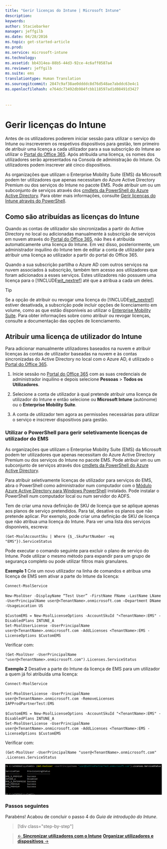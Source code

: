 ```yaml
---
title: "Gerir licenças do Intune | Microsoft Intune"
description: 
keywords: 
author: Staciebarker
manager: jeffgilb
ms.date: 04/28/2016
ms.topic: get-started-article
ms.prod: 
ms.service: microsoft-intune
ms.technology: 
ms.assetid: bb4314ea-88b5-44d3-92ce-4c6aff0587a4
ms.reviewer: jeffgilb
ms.suite: ems
translationtype: Human Translation
ms.sourcegitcommit: 2847c9af38ae0ddddc8d76d548ae7abddc63e4c1
ms.openlocfilehash: e764dc73492db984fcbb118597ad1d08491d3427


---
```


# Gerir licenças do Intune
Antes de os utilizadores poderem iniciar sessão para utilizar o serviço do Intune ou inscreverem os respetivos dispositivos para gestão, tem primeiro de atribuir uma licença a cada utilizador para a sua subscrição do Intune ao utilizar o [Portal do Office 365](http://go.microsoft.com/fwlink/p/?LinkId=698854). Após atribuída uma licença, os nomes dos utilizadores serão apresentados na Consola de administração do Intune. Os utilizadores podem inscrever até cinco dispositivos.

As organizações que utilizam o Enterprise Mobility Suite (EMS) da Microsoft podem ter utilizadores que apenas necessitam do Azure Active Directory Premium ou dos serviços do Intune no pacote EMS. Pode atribuir um ou um subconjunto de serviços através dos [cmdlets da PowerShell do Azure Active Directory](https://msdn.microsoft.com/library/jj151815.aspx). Para obter mais informações, consulte [Gerir licenças do Intune através do PowerShell](start-with-a-paid-subscription-to-microsoft-intune-step-4-posh.md).

## Como são atribuídas as licenças do Intune
Quando as contas de utilizador são sincronizadas a partir do Active Directory no local ou adicionadas manualmente à subscrição de serviços em nuvem através do [Portal do Office 365](http://go.microsoft.com/fwlink/p/?LinkId=698854), não lhes é atribuída automaticamente uma licença do Intune. Em vez disso, posteriormente, um administrador inquilino do Intune tem de editar a conta de utilizador para atribuir uma licença ao utilizador a partir do portal do Office 365.

Quando a sua subscrição partilha o Azure AD com outros serviços na nuvem associados à subscrição, também tem acesso aos utilizadores que foram adicionados a esses serviços. Estes utilizadores não possuem uma licença para o [!INCLUDE[wit_nextref](../includes/wit_nextref_md.md)] até que a atribua a cada um deles.

> [!TIP]
> Se a opção de atribuir ou revogar uma licença do [!INCLUDE[wit_nextref](../includes/wit_nextref_md.md)] estiver desativada, a subscrição pode incluir opções de licenciamento em volume, como as que estão disponíveis ao utilizar o [Enterprise Mobility Suite](https://www.microsoft.com/en-us/server-cloud/enterprise-mobility/overview.aspx). Para obter informações sobre como atribuir ou revogar licenças, consulte a documentação das opções de licenciamento.

## Atribuir uma licença de utilizador do Intune

Para adicionar manualmente utilizadores baseados na nuvem e atribuir licenças às contas de utilizador baseadas na nuvem e às contas sincronizadas do Active Directory no local com o Azure AD, é utilizado o [Portal do Office 365](http://go.microsoft.com/fwlink/p/?LinkId=698854).

1.  Inicie sessão no [Portal do Office 365](http://go.microsoft.com/fwlink/p/?LinkId=698854) com as suas credenciais de administrador inquilino e depois selecione **Pessoas** > **Todos os Utilizadores**.

2.  Selecione a conta de utilizador à qual pretende atribuir uma licença de utilizador do Intune e então selecione ou **Microsoft Intune** (autónome) ou o **Enterprise Mobility Suite**.

3.  A conta de utilizador tem agora as permissões necessárias para utilizar o serviço e inscrever dispositivos para gestão.

### Utilizar o PowerShell para gerir seletivamente licenças de utilizador do EMS
As organizações que utilizam o Enterprise Mobility Suite (EMS) da Microsoft podem ter utilizadores que apenas necessitam do Azure Active Directory Premium ou dos serviços do Intune no pacote EMS. Pode atribuir um ou um subconjunto de serviços através dos [cmdlets da PowerShell do Azure Active Directory](https://msdn.microsoft.com/library/jj151815.aspx). 

Para atribuir seletivamente licenças de utilizador para serviços do EMS, abra o PowerShell como administrador num computador com o [Módulo Azure Active Directory para Windows PowerShell](https://msdn.microsoft.com/library/jj151815.aspx#bkmk_installmodule) instalado. Pode instalar o PowerShell num computador local ou num servidor do ADFS.

Tem de criar uma nova definição de SKU de licença que se aplique apenas aos planos de serviço pretendidos. Para tal, desative os planos que não pretende aplicar. Por exemplo, pode criar uma definição de SKU de licença que não atribua uma licença do Intune. Para ver uma lista dos serviços disponíveis, escreva:
 
    (Get-MsolAccountSku | Where {$_.SkuPartNumber -eq "EMS"}).ServiceStatus 

Pode executar o comando seguinte para excluir o plano de serviço do Intune. Pode utilizar o mesmo método para expandir para um grupo de segurança completo ou pode utilizar filtros mais granulares. 

**Exemplo 1** Crie um novo utilizador na linha de comandos e atribua uma licença de EMS sem ativar a parte do Intune da licença:

    Connect-MsolService 
        
    New-MsolUser -DisplayName “Test User” -FirstName FName -LastName LName -UserPrincipalName user@<TenantName>.onmicrosoft.com –Department DName -UsageLocation US
    
    $CustomEMS = New-MsolLicenseOptions -AccountSkuId "<TenantName>:EMS" -DisabledPlans INTUNE_A
    Set-MsolUserLicense -UserPrincipalName user@<TenantName>.onmicrosoft.com -AddLicenses <TenantName>:EMS -LicenseOptions $CustomEMS 
    

Verificar com:

    (Get-MsolUser -UserPrincipalName "user@<TenantName>.onmicrosoft.com").Licenses.ServiceStatus

**Exemplo 2** Desative a parte do Intune da licença de EMS para um utilizador a quem já foi atribuída uma licença:

    Connect-MsolService 
    
    Set-MsolUserLicense -UserPrincipalName user@<TenantName>.onmicrosoft.com -RemoveLicenses IAPProdPartnerTest:EMS
    
    $CustomEMS = New-MsolLicenseOptions -AccountSkuId "<TenantName>:EMS" -DisabledPlans INTUNE_A
    Set-MsolUserLicense -UserPrincipalName user@<TenantName>.onmicrosoft.com -AddLicenses <TenantName>:EMS -LicenseOptions $CustomEMS
 
Verificar com:
 
    (Get-MsolUser -UserPrincipalName "user@<TenantName>.onmicrosoft.com" .Licenses.ServiceStatus

![PoSH-AddLic-Verify](./media/posh-addlic-verify.png)

### Passos seguintes
Parabéns! Acabou de concluir o passo 4 do *Guia de introdução do Intune*.
>[!div class="step-by-step"]

>[&larr; **Sincronizar utilizadores com o Intune**](.\start-with-a-paid-subscription-to-microsoft-intune-step-2.md)     [**Organizar utilizadores e dispositivos** &rarr;](.\start-with-a-paid-subscription-to-microsoft-intune-step-5.md)  



<!--HONumber=Jun16_HO4-->


